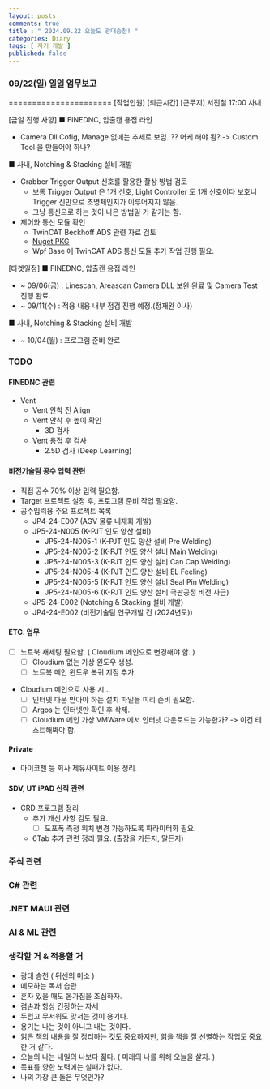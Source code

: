 ```yaml
---
layout: posts
comments: true
title : " 2024.09.22 오늘도 광대승천! "
categories: Diary
tags: [ 자기 개발 ]
published: false
---
```


### 09/22(일) 일일 업무보고

======================
[작업인원]  [퇴근시간]  [근무지]
  서진철       17:00      사내

[금일 진행 사항]
■ FINEDNC, 압출캔 용접 라인

- Camera Dll Cofig, Manage 없애는 추세로 보임. ?? 어케 해야 됨? -> Custom Tool 을 만들어야 하나?

■ 사내, Notching & Stacking 설비 개발

- Grabber Trigger Output 신호를 활용한 촬상 방법 검토
  - 보통 Trigger Output 은 1개 신호, Light Controller 도 1개 신호이다 보호니 Trigger 신만으로 조명체인지가 이루어지지 않음.
  - 그냥 통신으로 하는 것이 나은 방법일 거 같기는 함.
- 제어와 통신 모듈 확인
  - TwinCAT Beckhoff ADS 관련 자료 검토
  - [Nuget PKG](https://www.nuget.org/packages/Beckhoff.TwinCAT.Ads)
  - Wpf Base 에 TwinCAT ADS 통신 모듈 추가 작업 진행 필요.

[타겟일정]
■ FINEDNC, 압출캔 용접 라인

- ~ 09/06(금) : Linescan, Areascan Camera DLL 보완 완료 및 Camera Test 진행 완료.
- ~ 09/11(수) : 적용 내용 내부 점검 진행 예정.(정재완 이사)

■ 사내, Notching & Stacking 설비 개발

- ~ 10/04(월) : 프로그램 준비 완료

### TODO

#### FINEDNC 관련

- Vent
  - Vent 안착 전 Align
  - Vent 안착 후 높이 확인
    - 3D 검사
  - Vent 용접 후 검사
    - 2.5D 검사 (Deep Learning)

#### 비전기술팀 공수 입력 관련

- 직접 공수 70% 이상 입력 필요함.
- Target 프로젝트 설정 후, 프로그램 준비 작업 필요함.
- 공수입력용 주요 프로젝트 목록
  - JP4-24-E007 (AGV 물류 내재화 개발)
  - JP5-24-N005 (K-PJT 인도 양산 설비)
    - JP5-24-N005-1 (K-PJT 인도 양산 설비 Pre Welding)
    - JP5-24-N005-2 (K-PJT 인도 양산 설비 Main Welding)
    - JP5-24-N005-3 (K-PJT 인도 양산 설비 Can Cap Welding)
    - JP5-24-N005-4 (K-PJT 인도 양산 설비 EL Feeling)
    - JP5-24-N005-5 (K-PJT 인도 양산 설비 Seal Pin Welding)
    - JP5-24-N005-6 (K-PJT 인도 양산 설비 극판공정 비전 사급)
  - JP5-24-E002 (Notching & Stacking 설비 개발)
  - JP4-24-E002 (비전기술팀 연구개발 건 (2024년도))

#### ETC. 업무

- [ ] 노트북 재세팅 필요함. ( Cloudium 메인으로 변경해야 함.  )
  - [ ] Cloudium 없는 가상 윈도우 생성.
  - [ ] 노트북 메인 윈도우 복귀 지점 추가.
- Cloudium 메인으로 사용 시...
  - [ ] 인터넷 다운 받아야 하는 설치 파일들 미리 준비 필요함.
  - [ ] Argos 는 인터넷만 확인 후 삭제.
  - [ ] Cloudium 메인 가상 VMWare 에서 인터넷 다운로드는 가능한가? -> 이건 테스트해봐야 함.

#### Private

- 아이코젠 등 회사 제유사이트 이용 정리.

#### SDV, UT iPAD 신작 관련

- CRD 프로그램 정리
  - 추가 개선 사항 검토 필요.
    - [ ] 도포폭 측정 위치 변경 가능하도록 파라미터화 필요.
  - 6Tab 추가 관련 정리 필요. (출장을 가든지, 말든지)

### 주식 관련

### C# 관련

### .NET MAUI 관련

### AI & ML 관련

### 생각할 거 & 적용할 거

- 광대 승천 ( 뒤센의 미소 )
- 메모하는 독서 습관
- 혼자 있을 때도 몸가짐을 조심하자.
- 겸손과 항상 긴장하는 자세
- 두렵고 무서워도 맞서는 것이 용기다.
- 용기는 나는 것이 아니고 내는 것이다.
- 읽은 책의 내용을 잘 정리하는 것도 중요하지만, 읽을 책을 잘 선별하는 작업도 중요한 거 같다.
- 오늘의 나는 내일의 나보다 젊다. ( 미래의 나를 위해 오늘을 살자. )
- 목표를 향한 노력에는 실패가 없다.
- 나의 가장 큰 돌은 무엇인가?
